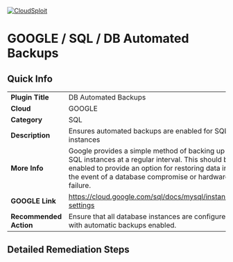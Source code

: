 [![CloudSploit](https://cloudsploit.com/img/logo-new-big-text-100.png "CloudSploit")](https://cloudsploit.com)

# GOOGLE / SQL / DB Automated Backups

## Quick Info

| | |
|-|-|
| **Plugin Title** | DB Automated Backups |
| **Cloud** | GOOGLE |
| **Category** | SQL |
| **Description** | Ensures automated backups are enabled for SQL instances |
| **More Info** | Google provides a simple method of backing up SQL instances at a regular interval. This should be enabled to provide an option for restoring data in the event of a database compromise or hardware failure. |
| **GOOGLE Link** | https://cloud.google.com/sql/docs/mysql/instance-settings |
| **Recommended Action** | Ensure that all database instances are configured with automatic backups enabled. |

## Detailed Remediation Steps


